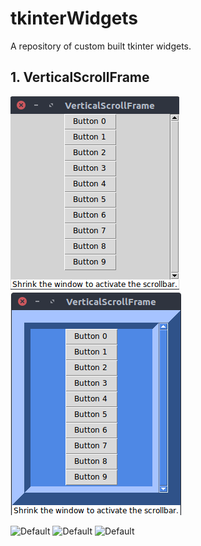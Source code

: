 # tkinterWidgets
A repository of custom built tkinter widgets.

## 1. VerticalScrollFrame

![Default](Pictures/VerticalScrollFrame_default.png)
![Custom](Pictures/VerticalScrollFrame_custom.png)

<img alt="Default" scr="Pictures/VerticalScrollFrame_default.png" width="100">

<img alt="Default" scr="tkinterWidgets/Pictures/VerticalScrollFrame_default.png" width="100">

<img alt="Default" scr="https://github.com/sunbearc22/tkinterWidgets/blob/master/Pictures/VerticalScrollFrame_default.png" width="100">

